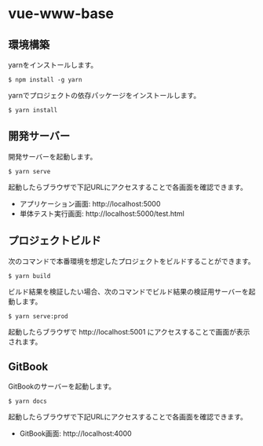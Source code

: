# vue-www-base

## 環境構築

yarnをインストールします。

```console
$ npm install -g yarn
```

yarnでプロジェクトの依存パッケージをインストールします。

```console
$ yarn install
```


## 開発サーバー

開発サーバーを起動します。

```console
$ yarn serve
```

起動したらブラウザで下記URLにアクセスすることで各画面を確認できます。

* アプリケーション画面: http://localhost:5000
* 単体テスト実行画面: http://localhost:5000/test.html


## プロジェクトビルド

次のコマンドで本番環境を想定したプロジェクトをビルドすることができます。

```console
$ yarn build
```

ビルド結果を検証したい場合、次のコマンドでビルド結果の検証用サーバーを起動します。

```console
$ yarn serve:prod
```

起動したらブラウザで http://localhost:5001 にアクセスすることで画面が表示されます。


## GitBook

GitBookのサーバーを起動します。

```console
$ yarn docs
```

起動したらブラウザで下記URLにアクセスすることで各画面を確認できます。

* GitBook画面: http://localhost:4000

